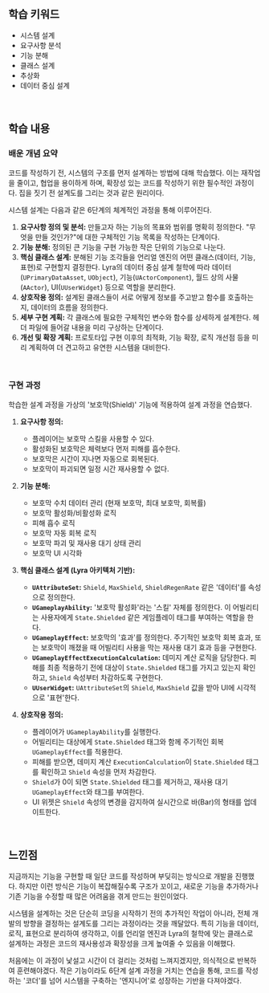 ## 학습 키워드 

- 시스템 설계
- 요구사항 분석
- 기능 분해
- 클래스 설계
- 추상화
- 데이터 중심 설계

<br/>

## 학습 내용

### 배운 개념 요약 

코드를 작성하기 전, 시스템의 구조를 먼저 설계하는 방법에 대해 학습했다. 이는 재작업을 줄이고, 협업을 용이하게 하며, 확장성 있는 코드를 작성하기 위한 필수적인 과정이다. 집을 짓기 전 설계도를 그리는 것과 같은 원리이다.

시스템 설계는 다음과 같은 6단계의 체계적인 과정을 통해 이루어진다.

1.  **요구사항 정의 및 분석:** 만들고자 하는 기능의 목표와 범위를 명확히 정의한다. "무엇을 만들 것인가?"에 대한 구체적인 기능 목록을 작성하는 단계이다.
2.  **기능 분해:** 정의된 큰 기능을 구현 가능한 작은 단위의 기능으로 나눈다.
3.  **핵심 클래스 설계:** 분해된 기능 조각들을 언리얼 엔진의 어떤 클래스(데이터, 기능, 표현)로 구현할지 결정한다. Lyra의 데이터 중심 설계 철학에 따라 데이터(`UPrimaryDataAsset`, `UObject`), 기능(`UActorComponent`), 월드 상의 사물(`AActor`), UI(`UUserWidget`) 등으로 역할을 분리한다.
4.  **상호작용 정의:** 설계된 클래스들이 서로 어떻게 정보를 주고받고 함수를 호출하는지, 데이터의 흐름을 정의한다.
5.  **세부 구현 계획:** 각 클래스에 필요한 구체적인 변수와 함수를 상세하게 설계한다. 헤더 파일에 들어갈 내용을 미리 구상하는 단계이다.
6.  **개선 및 확장 계획:** 프로토타입 구현 이후의 최적화, 기능 확장, 로직 개선점 등을 미리 계획하여 더 견고하고 유연한 시스템을 대비한다.

<br/>

### 구현 과정 

학습한 설계 과정을 가상의 '보호막(Shield)' 기능에 적용하여 설계 과정을 연습했다.

1.  **요구사항 정의:**

      * 플레이어는 보호막 스킬을 사용할 수 있다.
      * 활성화된 보호막은 체력보다 먼저 피해를 흡수한다.
      * 보호막은 시간이 지나면 자동으로 회복된다.
      * 보호막이 파괴되면 일정 시간 재사용할 수 없다.

2.  **기능 분해:**

      * 보호막 수치 데이터 관리 (현재 보호막, 최대 보호막, 회복률)
      * 보호막 활성화/비활성화 로직
      * 피해 흡수 로직
      * 보호막 자동 회복 로직
      * 보호막 파괴 및 재사용 대기 상태 관리
      * 보호막 UI 시각화

3.  **핵심 클래스 설계 (Lyra 아키텍처 기반):**

      * **`UAttributeSet`:** `Shield`, `MaxShield`, `ShieldRegenRate` 같은 '데이터'를 속성으로 정의한다.
      * **`UGameplayAbility`:** '보호막 활성화'라는 '스킬' 자체를 정의한다. 이 어빌리티는 사용자에게 `State.Shielded` 같은 게임플레이 태그를 부여하는 역할을 한다.
      * **`UGameplayEffect`:** 보호막의 '효과'를 정의한다. 주기적인 보호막 회복 효과, 또는 보호막이 깨졌을 때 어빌리티 사용을 막는 재사용 대기 효과 등을 구현한다.
      * **`UGameplayEffectExecutionCalculation`:** 데미지 계산 로직을 담당한다. 피해를 최종 적용하기 전에 대상이 `State.Shielded` 태그를 가지고 있는지 확인하고, `Shield` 속성부터 차감하도록 구현한다.
      * **`UUserWidget`:** `UAttributeSet`의 `Shield`, `MaxShield` 값을 받아 UI에 시각적으로 '표현'한다.

4.  **상호작용 정의:**

      * 플레이어가 `UGameplayAbility`를 실행한다.
      * 어빌리티는 대상에게 `State.Shielded` 태그와 함께 주기적인 회복 `UGameplayEffect`를 적용한다.
      * 피해를 받으면, 데미지 계산 `ExecutionCalculation`이 `State.Shielded` 태그를 확인하고 `Shield` 속성을 먼저 차감한다.
      * `Shield`가 0이 되면 `State.Shielded` 태그를 제거하고, 재사용 대기 `UGameplayEffect`와 태그를 부여한다.
      * UI 위젯은 `Shield` 속성의 변경을 감지하여 실시간으로 바(Bar)의 형태를 업데이트한다.

<br/>

## 느낀점 

지금까지는 기능을 구현할 때 일단 코드를 작성하며 부딪히는 방식으로 개발을 진행했다. 하지만 이런 방식은 기능이 복잡해질수록 구조가 꼬이고, 새로운 기능을 추가하거나 기존 기능을 수정할 때 많은 어려움을 겪게 만드는 원인이었다.

시스템을 설계하는 것은 단순히 코딩을 시작하기 전의 추가적인 작업이 아니라, 전체 개발의 방향을 결정하는 설계도를 그리는 과정이라는 것을 깨달았다. 특히 기능을 데이터, 로직, 표현으로 분리하여 생각하고, 이를 언리얼 엔진과 Lyra의 철학에 맞는 클래스로 설계하는 과정은 코드의 재사용성과 확장성을 크게 높여줄 수 있음을 이해했다.

처음에는 이 과정이 낯설고 시간이 더 걸리는 것처럼 느껴지겠지만, 의식적으로 반복하여 훈련해야겠다. 작은 기능이라도 6단계 설계 과정을 거치는 연습을 통해, 코드를 작성하는 '코더'를 넘어 시스템을 구축하는 '엔지니어'로 성장하는 기반을 다져야겠다.
